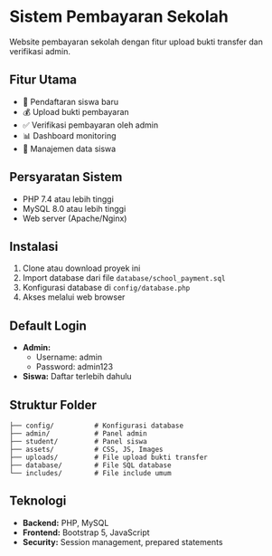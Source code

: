 # Sistem Pembayaran Sekolah

Website pembayaran sekolah dengan fitur upload bukti transfer dan verifikasi admin.

## Fitur Utama
- 📝 Pendaftaran siswa baru
- 💰 Upload bukti pembayaran
- ✅ Verifikasi pembayaran oleh admin
- 📊 Dashboard monitoring
- 👥 Manajemen data siswa

## Persyaratan Sistem
- PHP 7.4 atau lebih tinggi
- MySQL 8.0 atau lebih tinggi
- Web server (Apache/Nginx)

## Instalasi
1. Clone atau download proyek ini
2. Import database dari file `database/school_payment.sql`
3. Konfigurasi database di `config/database.php`
4. Akses melalui web browser

## Default Login
- **Admin:** 
  - Username: admin
  - Password: admin123
- **Siswa:** Daftar terlebih dahulu

## Struktur Folder
```
├── config/          # Konfigurasi database
├── admin/           # Panel admin
├── student/         # Panel siswa
├── assets/          # CSS, JS, Images
├── uploads/         # File upload bukti transfer
├── database/        # File SQL database
└── includes/        # File include umum
```

## Teknologi
- **Backend:** PHP, MySQL
- **Frontend:** Bootstrap 5, JavaScript
- **Security:** Session management, prepared statements
